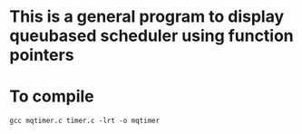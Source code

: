 # This is a general program to display queubased scheduler using function pointers
# To compile 
    gcc mqtimer.c timer.c -lrt -o mqtimer

